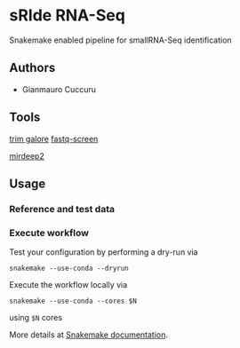 # sRIde RNA-Seq
Snakemake enabled pipeline for smallRNA-Seq identification

## Authors

* Gianmauro Cuccuru

## Tools
[trim galore](https://www.bioinformatics.babraham.ac.uk/projects/trim_galore/)
[fastq-screen](https://www.bioinformatics.babraham.ac.uk/projects/fastq_screen/)

[mirdeep2](https://www.mdc-berlin.de/n-rajewsky#t-data,software&resources)

## Usage

### Reference and test data


### Execute workflow

Test your configuration by performing a dry-run via

    snakemake --use-conda --dryrun

Execute the workflow locally via

    snakemake --use-conda --cores $N

using `$N` cores

More details at [Snakemake documentation](https://snakemake.readthedocs.io).
